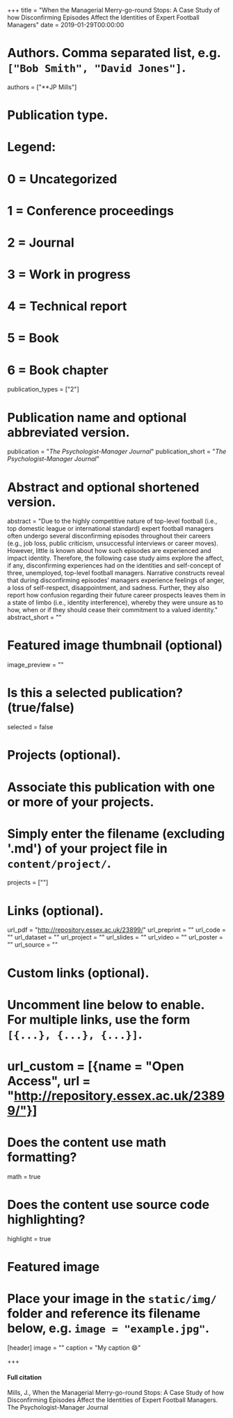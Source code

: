 +++
title = "When the Managerial Merry-go-round Stops: A Case Study of how Disconfirming Episodes Affect the Identities of Expert Football Managers"
date = 2019-01-29T00:00:00

# Authors. Comma separated list, e.g. `["Bob Smith", "David Jones"]`.
authors = ["**JP Mills"]

# Publication type.
# Legend:
# 0 = Uncategorized
# 1 = Conference proceedings
# 2 = Journal
# 3 = Work in progress
# 4 = Technical report
# 5 = Book
# 6 = Book chapter
publication_types = ["2"]

# Publication name and optional abbreviated version.
publication = "*The Psychologist-Manager Journal*"
publication_short = "*The Psychologist-Manager Journal*"

# Abstract and optional shortened version.
abstract = "Due to the highly competitive nature of top-level football (i.e., top domestic league or international standard) expert football managers often undergo several disconfirming episodes throughout their careers (e.g., job loss, public criticism, unsuccessful interviews or career moves). However, little is known about how such episodes are experienced and impact identity. Therefore, the following case study aims explore the affect, if any, disconfirming experiences had on the identities and self-concept of three, unemployed, top-level football managers. Narrative constructs reveal that during disconfirming episodes’ managers experience feelings of anger, a loss of self-respect, disappointment, and sadness. Further, they also report how confusion regarding their future career prospects leaves them in a state of limbo (i.e., identity interference), whereby they were unsure as to how, when or if they should cease their commitment to a valued identity."
abstract_short = ""

# Featured image thumbnail (optional)
image_preview = ""

# Is this a selected publication? (true/false)
selected = false

# Projects (optional).
#   Associate this publication with one or more of your projects.
#   Simply enter the filename (excluding '.md') of your project file in `content/project/`.
   projects = [""]

# Links (optional).
url_pdf = "http://repository.essex.ac.uk/23899/"
url_preprint = ""
url_code = ""
url_dataset = ""
url_project = ""
url_slides = ""
url_video = ""
url_poster = ""
url_source = ""

# Custom links (optional).
#   Uncomment line below to enable. For multiple links, use the form `[{...}, {...}, {...}]`.
#   url_custom = [{name = "Open Access", url = "http://repository.essex.ac.uk/23899/"}]

# Does the content use math formatting?
math = true

# Does the content use source code highlighting?
highlight = true

# Featured image
# Place your image in the `static/img/` folder and reference its filename below, e.g. `image = "example.jpg"`.
[header]
image = ""
caption = "My caption :smile:"

+++

#### Full citation
Mills, J., When the Managerial Merry-go-round Stops: A Case Study of how Disconfirming Episodes Affect the Identities of Expert Football Managers. The Psychologist-Manager Journal

